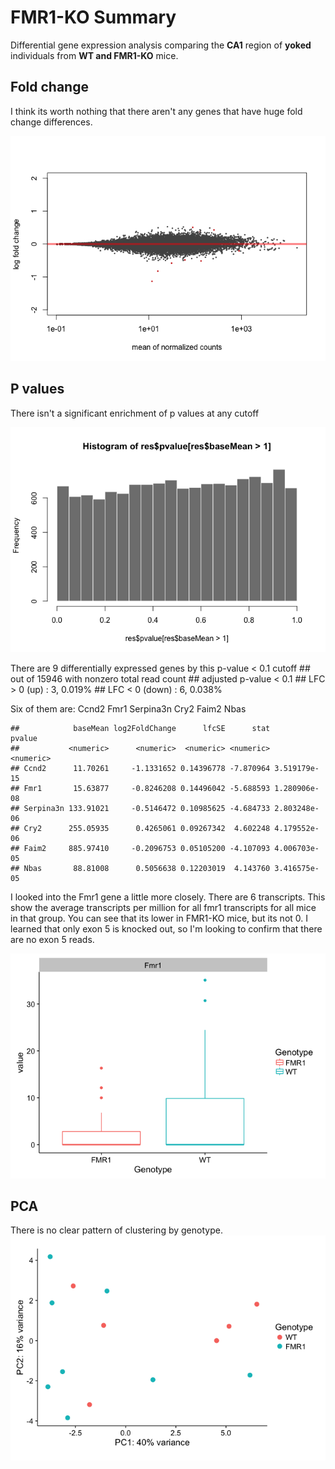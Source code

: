 # FMR1-KO Summary

Differential gene expression analysis comparing the **CA1** region of **yoked** individuals from **WT and FMR1-KO** mice. 

## Fold change
I think its worth nothing that there aren't any genes that have huge fold change differences. 

![](FMR1_files/figure-markdown_strict/DESeq-2.png)

## P values
There isn't a significant enrichment of p values at any cutoff

![](FMR1_files/figure-markdown_strict/DESeq-3.png)

There are 9 differentially expressed genes by this p-value < 0.1 cutoff
    ## out of 15946 with nonzero total read count
    ## adjusted p-value < 0.1
    ## LFC > 0 (up)     : 3, 0.019% 
    ## LFC < 0 (down)   : 6, 0.038% 

Six of them are: Ccnd2 Fmr1 Serpina3n Cry2 Faim2 Nbas

    ##            baseMean log2FoldChange      lfcSE      stat       pvalue
    ##           <numeric>      <numeric>  <numeric> <numeric>    <numeric>
    ## Ccnd2      11.70261     -1.1331652 0.14396778 -7.870964 3.519179e-15
    ## Fmr1       15.63877     -0.8246208 0.14496042 -5.688593 1.280906e-08
    ## Serpina3n 133.91021     -0.5146472 0.10985625 -4.684733 2.803248e-06
    ## Cry2      255.05935      0.4265061 0.09267342  4.602248 4.179552e-06
    ## Faim2     885.97410     -0.2096753 0.05105200 -4.107093 4.006703e-05
    ## Nbas       88.81008      0.5056638 0.12203019  4.143760 3.416575e-05
     

I looked into the Fmr1 gene a little more closely. There are 6 transcripts. This show the average transcripts per million for all fmr1 transcripts for all mice in that group. You can see that its lower in FMR1-KO mice, but its not 0. I learned that only exon 5 is knocked out, so I'm looking to confirm that there are no exon 5 reads. 
    
![](FMR1_files/figure-markdown_strict/fmr1-4.png)

## PCA
There is no clear pattern of clustering by genotype. 
![](FMR1_files/figure-markdown_strict/pca-1.png)



